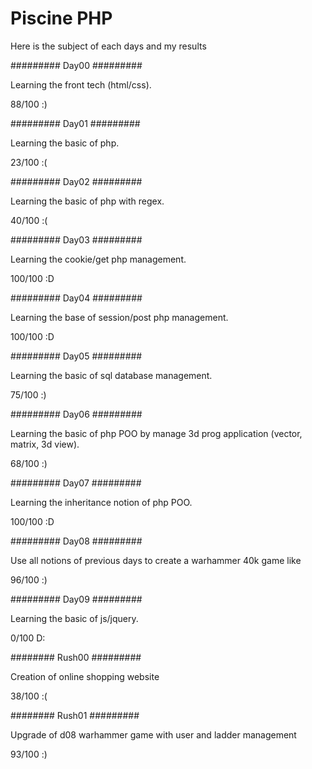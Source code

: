 # Piscine PHP

Here is the subject of each days and my results

######### Day00 #########

Learning the front tech (html/css).

88/100 :)

######### Day01 #########

Learning the basic of php.

23/100 :(

######### Day02 #########

Learning the basic of php with regex.

40/100 :(

######### Day03 #########

Learning the cookie/get php management.

100/100 :D

######### Day04 #########

Learning the base of session/post php management.

100/100 :D

######### Day05 #########

Learning the basic of sql database management.

75/100 :)

######### Day06 #########

Learning the basic of php POO by manage 3d prog application (vector, matrix, 3d view).

68/100 :)

######### Day07 #########

Learning the inheritance notion of php POO.

100/100 :D

######### Day08 #########

Use all notions of previous days to create a warhammer 40k game like

96/100 :)

######### Day09 #########

Learning the basic of js/jquery.

0/100 D:

######## Rush00 #########

Creation of online shopping website

38/100 :(

######## Rush01 #########

Upgrade of d08 warhammer game with user and ladder management

93/100 :)
